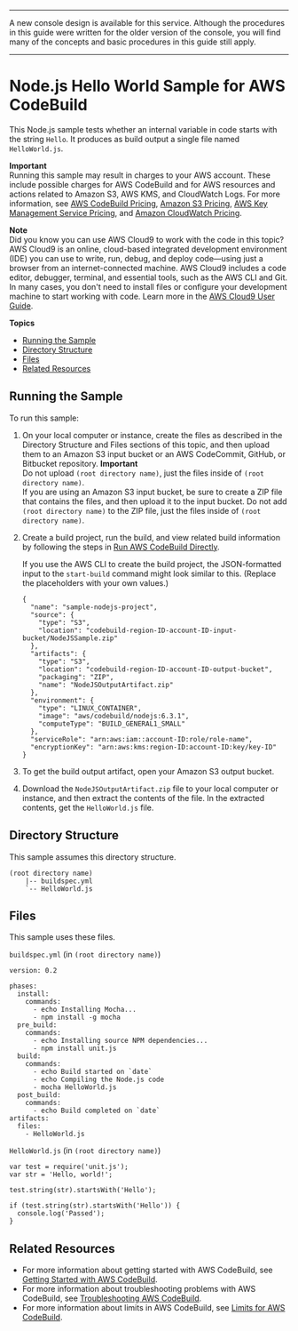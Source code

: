 --------

A new console design is available for this service\. Although the procedures in this guide were written for the older version of the console, you will find many of the concepts and basic procedures in this guide still apply\.

--------

# Node\.js Hello World Sample for AWS CodeBuild<a name="sample-nodejs-hw"></a>

This Node\.js sample tests whether an internal variable in code starts with the string `Hello`\. It produces as build output a single file named `HelloWorld.js`\.

**Important**  
Running this sample may result in charges to your AWS account\. These include possible charges for AWS CodeBuild and for AWS resources and actions related to Amazon S3, AWS KMS, and CloudWatch Logs\. For more information, see [AWS CodeBuild Pricing](http://aws.amazon.com/codebuild/pricing), [Amazon S3 Pricing](http://aws.amazon.com/s3/pricing), [AWS Key Management Service Pricing](http://aws.amazon.com/kms/pricing), and [Amazon CloudWatch Pricing](http://aws.amazon.com/cloudwatch/pricing)\.

**Note**  
 Did you know you can use AWS Cloud9 to work with the code in this topic? AWS Cloud9 is an online, cloud\-based integrated development environment \(IDE\) you can use to write, run, debug, and deploy code—using just a browser from an internet\-connected machine\. AWS Cloud9 includes a code editor, debugger, terminal, and essential tools, such as the AWS CLI and Git\. In many cases, you don't need to install files or configure your development machine to start working with code\. Learn more in the [AWS Cloud9 User Guide](https://docs.aws.amazon.com/cloud9/latest/user-guide/)\.

**Topics**
+ [Running the Sample](#sample-nodejs-hw-running)
+ [Directory Structure](#sample-nodejs-hw-dir)
+ [Files](#sample-nodejs-hw-files)
+ [Related Resources](#w4aac11c48c31c17)

## Running the Sample<a name="sample-nodejs-hw-running"></a>

To run this sample:

1. On your local computer or instance, create the files as described in the Directory Structure and Files sections of this topic, and then upload them to an Amazon S3 input bucket or an AWS CodeCommit, GitHub, or Bitbucket repository\. 
**Important**  
Do not upload `(root directory name)`, just the files inside of `(root directory name)`\.   
If you are using an Amazon S3 input bucket, be sure to create a ZIP file that contains the files, and then upload it to the input bucket\. Do not add `(root directory name)` to the ZIP file, just the files inside of `(root directory name)`\.

1. Create a build project, run the build, and view related build information by following the steps in [Run AWS CodeBuild Directly](how-to-run.md)\.

   If you use the AWS CLI to create the build project, the JSON\-formatted input to the `start-build` command might look similar to this\. \(Replace the placeholders with your own values\.\)

   ```
   {
     "name": "sample-nodejs-project",
     "source": {
       "type": "S3",
       "location": "codebuild-region-ID-account-ID-input-bucket/NodeJSSample.zip"
     },
     "artifacts": {
       "type": "S3",
       "location": "codebuild-region-ID-account-ID-output-bucket",
       "packaging": "ZIP",
       "name": "NodeJSOutputArtifact.zip"
     },
     "environment": {
       "type": "LINUX_CONTAINER",
       "image": "aws/codebuild/nodejs:6.3.1",
       "computeType": "BUILD_GENERAL1_SMALL"
     },
     "serviceRole": "arn:aws:iam::account-ID:role/role-name",
     "encryptionKey": "arn:aws:kms:region-ID:account-ID:key/key-ID"
   }
   ```

1. To get the build output artifact, open your Amazon S3 output bucket\.

1. Download the `NodeJSOutputArtifact.zip` file to your local computer or instance, and then extract the contents of the file\. In the extracted contents, get the `HelloWorld.js` file\. 

## Directory Structure<a name="sample-nodejs-hw-dir"></a>

This sample assumes this directory structure\.

```
(root directory name)
    |-- buildspec.yml
    `-- HelloWorld.js
```

## Files<a name="sample-nodejs-hw-files"></a>

This sample uses these files\.

`buildspec.yml` \(in `(root directory name)`\)

```
version: 0.2

phases:
  install:
    commands:
      - echo Installing Mocha...
      - npm install -g mocha
  pre_build:
    commands:
      - echo Installing source NPM dependencies...
      - npm install unit.js
  build:
    commands:
      - echo Build started on `date`
      - echo Compiling the Node.js code
      - mocha HelloWorld.js
  post_build:
    commands:
      - echo Build completed on `date`
artifacts:
  files:
    - HelloWorld.js
```

`HelloWorld.js` \(in `(root directory name)`\)

```
var test = require('unit.js');
var str = 'Hello, world!';

test.string(str).startsWith('Hello');

if (test.string(str).startsWith('Hello')) {
  console.log('Passed');
}
```

## Related Resources<a name="w4aac11c48c31c17"></a>
+ For more information about getting started with AWS CodeBuild, see [Getting Started with AWS CodeBuild](getting-started.md)\.
+ For more information about troubleshooting problems with AWS CodeBuild, see [Troubleshooting AWS CodeBuild](troubleshooting.md)\.
+ For more information about limits in AWS CodeBuild, see [Limits for AWS CodeBuild](limits.md)\.